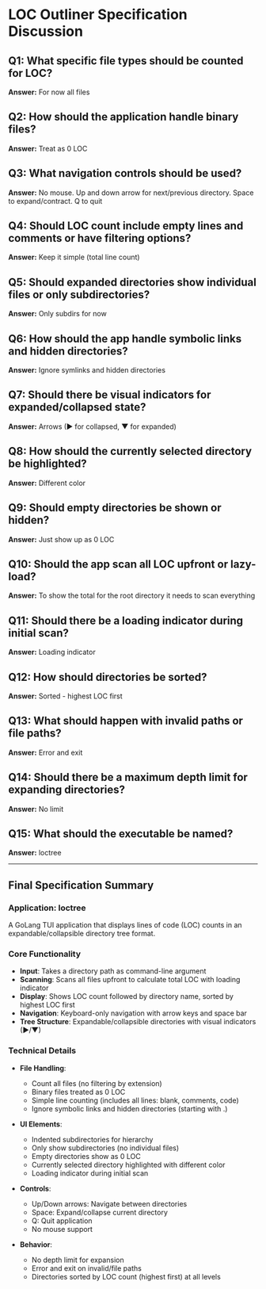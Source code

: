 # LOC Outliner Specification Discussion

## Q1: What specific file types should be counted for LOC?
**Answer:** For now all files

## Q2: How should the application handle binary files?
**Answer:** Treat as 0 LOC

## Q3: What navigation controls should be used?
**Answer:** No mouse. Up and down arrow for next/previous directory. Space to expand/contract. Q to quit

## Q4: Should LOC count include empty lines and comments or have filtering options?
**Answer:** Keep it simple (total line count)

## Q5: Should expanded directories show individual files or only subdirectories?
**Answer:** Only subdirs for now

## Q6: How should the app handle symbolic links and hidden directories?
**Answer:** Ignore symlinks and hidden directories

## Q7: Should there be visual indicators for expanded/collapsed state?
**Answer:** Arrows (▶ for collapsed, ▼ for expanded)

## Q8: How should the currently selected directory be highlighted?
**Answer:** Different color

## Q9: Should empty directories be shown or hidden?
**Answer:** Just show up as 0 LOC

## Q10: Should the app scan all LOC upfront or lazy-load?
**Answer:** To show the total for the root directory it needs to scan everything

## Q11: Should there be a loading indicator during initial scan?
**Answer:** Loading indicator

## Q12: How should directories be sorted?
**Answer:** Sorted - highest LOC first

## Q13: What should happen with invalid paths or file paths?
**Answer:** Error and exit

## Q14: Should there be a maximum depth limit for expanding directories?
**Answer:** No limit

## Q15: What should the executable be named?
**Answer:** loctree

---

## Final Specification Summary

### Application: loctree
A GoLang TUI application that displays lines of code (LOC) counts in an expandable/collapsible directory tree format.

### Core Functionality
- **Input**: Takes a directory path as command-line argument
- **Scanning**: Scans all files upfront to calculate total LOC with loading indicator
- **Display**: Shows LOC count followed by directory name, sorted by highest LOC first
- **Navigation**: Keyboard-only navigation with arrow keys and space bar
- **Tree Structure**: Expandable/collapsible directories with visual indicators (▶/▼)

### Technical Details
- **File Handling**:
  - Count all files (no filtering by extension)
  - Binary files treated as 0 LOC
  - Simple line counting (includes all lines: blank, comments, code)
  - Ignore symbolic links and hidden directories (starting with .)

- **UI Elements**:
  - Indented subdirectories for hierarchy
  - Only show subdirectories (no individual files)
  - Empty directories show as 0 LOC
  - Currently selected directory highlighted with different color
  - Loading indicator during initial scan

- **Controls**:
  - Up/Down arrows: Navigate between directories
  - Space: Expand/collapse current directory
  - Q: Quit application
  - No mouse support

- **Behavior**:
  - No depth limit for expansion
  - Error and exit on invalid/file paths
  - Directories sorted by LOC count (highest first) at all levels
